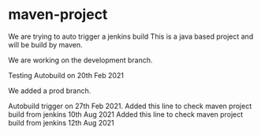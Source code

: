 # maven-project
We are trying to auto trigger a jenkins build
This is a java based project and will be build by maven.

We are working on the development branch.

Testing Autobuild on 20th Feb 2021

We added a prod branch.

Autobuild trigger on 27th Feb 2021.
Added this line to check maven project build from jenkins 10th Aug 2021
Added this line to check maven project build from jenkins 12th Aug 2021

